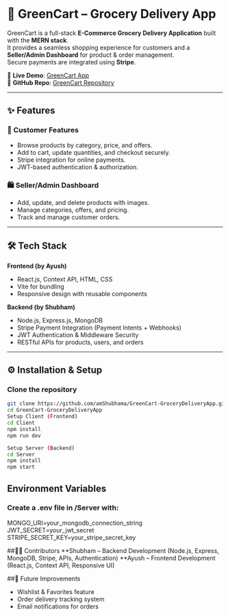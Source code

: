 # 🛒 GreenCart – Grocery Delivery App  

GreenCart is a full-stack **E-Commerce Grocery Delivery Application** built with the **MERN stack**.  
It provides a seamless shopping experience for customers and a **Seller/Admin Dashboard** for product & order management.  
Secure payments are integrated using **Stripe**.  

🚀 **Live Demo**: [GreenCart App](https://green-cart-lime.vercel.app/)  
📂 **GitHub Repo**: [GreenCart Repository](https://github.com/amShubhama/GreenCart-GroceryDeliveryApp)  

---

## ✨ Features  

### 👥 Customer Features  
- Browse products by category, price, and offers.  
- Add to cart, update quantities, and checkout securely.  
- Stripe integration for online payments.  
- JWT-based authentication & authorization.  

### 🛍️ Seller/Admin Dashboard  
- Add, update, and delete products with images.  
- Manage categories, offers, and pricing.  
- Track and manage customer orders.  

---

## 🛠️ Tech Stack  

**Frontend (by Ayush)**  
- React.js, Context API, HTML, CSS  
- Vite for bundling  
- Responsive design with reusable components  

**Backend (by Shubham)**  
- Node.js, Express.js, MongoDB  
- Stripe Payment Integration (Payment Intents + Webhooks)  
- JWT Authentication & Middleware Security  
- RESTful APIs for products, users, and orders  

---

## ⚙️ Installation & Setup  

### Clone the repository  
```bash
git clone https://github.com/amShubhama/GreenCart-GroceryDeliveryApp.git
cd GreenCart-GroceryDeliveryApp
Setup Client (Frontend)
cd Client
npm install
npm run dev

Setup Server (Backend)
cd Server
npm install
npm start
```
## Environment Variables

### Create a .env file in /Server with:

MONGO_URI=your_mongodb_connection_string
JWT_SECRET=your_jwt_secret
STRIPE_SECRET_KEY=your_stripe_secret_key

##👨‍💻 Contributors
 **Shubham – Backend Development (Node.js, Express, MongoDB, Stripe, APIs, Authentication)
 **Ayush – Frontend Development (React.js, Context API, Responsive UI)

##📌 Future Improvements
 - Wishlist & Favorites feature
 - Order delivery tracking system
 - Email notifications for orders
